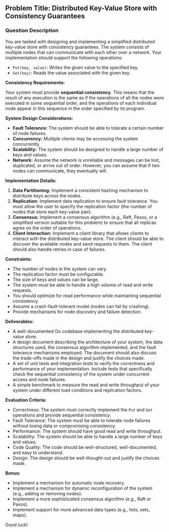 ## Problem Title: Distributed Key-Value Store with Consistency Guarantees

### Question Description

You are tasked with designing and implementing a simplified distributed key-value store with consistency guarantees. The system consists of multiple nodes that can communicate with each other over a network. Your implementation should support the following operations:

*   `Put(key, value)`: Writes the given value to the specified key.
*   `Get(key)`: Reads the value associated with the given key.

**Consistency Requirements:**

Your system must provide **sequential consistency**. This means that the result of any execution is the same as if the operations of all the nodes were executed in some sequential order, and the operations of each individual node appear in this sequence in the order specified by its program.

**System Design Considerations:**

*   **Fault Tolerance:** The system should be able to tolerate a certain number of node failures.
*   **Concurrency:** Multiple clients may be accessing the system concurrently.
*   **Scalability:** The system should be designed to handle a large number of keys and values.
*   **Network:** Assume the network is unreliable and messages can be lost, duplicated, or arrive out of order. However, you can assume that if two nodes can communicate, they eventually will.

**Implementation Details:**

1.  **Data Partitioning:** Implement a consistent hashing mechanism to distribute keys across the nodes.
2.  **Replication:** Implement data replication to ensure fault tolerance. You must allow the user to specify the replication factor (the number of nodes that store each key-value pair).
3.  **Consensus:** Implement a consensus algorithm (e.g., Raft, Paxos, or a simplified version suitable for this problem) to ensure that all replicas agree on the order of operations.
4.  **Client Interaction:** Implement a client library that allows clients to interact with the distributed key-value store. The client should be able to discover the available nodes and send requests to them. The client should also handle retries in case of failures.

**Constraints:**

*   The number of nodes in the system can vary.
*   The replication factor must be configurable.
*   The size of keys and values can be large.
*   The system must be able to handle a high volume of read and write requests.
*   You should optimize for read performance while maintaining sequential consistency.
*   Assume a crash-fault-tolerant model (nodes can fail by crashing).
*   Provide mechanisms for node discovery and failure detection.

**Deliverables:**

*   A well-documented Go codebase implementing the distributed key-value store.
*   A design document describing the architecture of your system, the data structures used, the consensus algorithm implemented, and the fault tolerance mechanisms employed. The document should also discuss the trade-offs made in the design and justify the choices made.
*   A set of unit tests and integration tests to verify the correctness and performance of your implementation. Include tests that specifically check the sequential consistency of the system under concurrent access and node failures.
*   A simple benchmark to measure the read and write throughput of your system under different load conditions and replication factors.

**Evaluation Criteria:**

*   Correctness: The system must correctly implement the `Put` and `Get` operations and provide sequential consistency.
*   Fault Tolerance: The system must be able to tolerate node failures without losing data or compromising consistency.
*   Performance: The system should have good read and write throughput.
*   Scalability: The system should be able to handle a large number of keys and values.
*   Code Quality: The code should be well-structured, well-documented, and easy to understand.
*   Design: The design should be well-thought-out and justify the choices made.

**Bonus:**

*   Implement a mechanism for automatic node recovery.
*   Implement a mechanism for dynamic reconfiguration of the system (e.g., adding or removing nodes).
*   Implement a more sophisticated consensus algorithm (e.g., Raft or Paxos).
*   Implement support for more advanced data types (e.g., lists, sets, maps).

Good luck!
